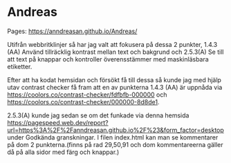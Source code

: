 # Andreas

Pages: https://anndreasan.github.io/Andreas/

Utifrån webbritklinjer så har jag valt att fokusera på dessa 2 punkter, 1.4.3 (AA) Använd tillräcklig kontrast mellan text och bakgrund och 2.5.3(A) Se till att text på knappar och kontroller överensstämmer med maskinläsbara etiketter.

Efter att ha kodat hemsidan och försökt få till dessa så kunde jag med hjälp utav contrast checker få fram att en av punkterna 1.4.3 (AA) är uppnåda via https://coolors.co/contrast-checker/fdfbfb-000000 och https://coolors.co/contrast-checker/000000-8d8de1. 

2.5.3(A) kunde jag sedan se om det funkade via denna hemsida https://pagespeed.web.dev/report?url=https%3A%2F%2Fanndreasan.github.io%2F%23&form_factor=desktop under Godkända granskningar.
I filen index.html kan man se kommentarer på dom 2 punkterna.(finns på rad 29,50,91 och dom kommentareerna gäller då på alla sidor med färg och knappar.)
